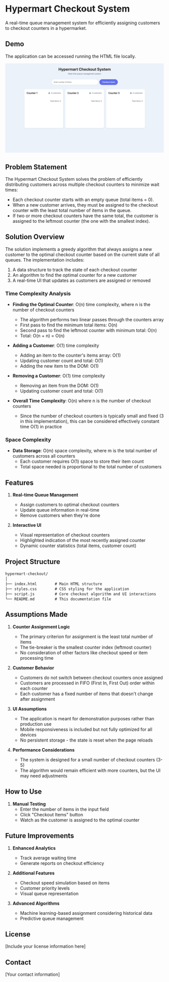 # Hypermart Checkout System

A real-time queue management system for efficiently assigning customers to checkout counters in a hypermarket.

## Demo

The application can be accessed running the HTML file locally.

![Hypermart Checkout System Screenshot](screenshot.png)

## Problem Statement

The Hypermart Checkout System solves the problem of efficiently distributing customers across multiple checkout counters to minimize wait times:

- Each checkout counter starts with an empty queue (total items = 0).
- When a new customer arrives, they must be assigned to the checkout counter with the least total number of items in the queue.
- If two or more checkout counters have the same total, the customer is assigned to the leftmost counter (the one with the smallest index).

## Solution Overview

The solution implements a greedy algorithm that always assigns a new customer to the optimal checkout counter based on the current state of all queues. The implementation includes:

1. A data structure to track the state of each checkout counter
2. An algorithm to find the optimal counter for a new customer
3. A real-time UI that updates as customers are assigned or removed


### Time Complexity Analysis

- **Finding the Optimal Counter**: O(n) time complexity, where n is the number of checkout counters
  - The algorithm performs two linear passes through the counters array
  - First pass to find the minimum total items: O(n)
  - Second pass to find the leftmost counter with minimum total: O(n)
  - Total: O(n + n) = O(n)

- **Adding a Customer**: O(1) time complexity
  - Adding an item to the counter's items array: O(1)
  - Updating customer count and total: O(1)
  - Adding the new item to the DOM: O(1)

- **Removing a Customer**: O(1) time complexity
  - Removing an item from the DOM: O(1)
  - Updating customer count and total: O(1)

- **Overall Time Complexity**: O(n) where n is the number of checkout counters
  - Since the number of checkout counters is typically small and fixed (3 in this implementation), this can be considered effectively constant time O(1) in practice

### Space Complexity

- **Data Storage**: O(m) space complexity, where m is the total number of customers across all counters
  - Each customer requires O(1) space to store their item count
  - Total space needed is proportional to the total number of customers

## Features

1. **Real-time Queue Management**
   - Assign customers to optimal checkout counters
   - Update queue information in real-time
   - Remove customers when they're done

2. **Interactive UI**
   - Visual representation of checkout counters
   - Highlighted indication of the most recently assigned counter
   - Dynamic counter statistics (total items, customer count)


## Project Structure

```
hypermart-checkout/
│
├── index.html        # Main HTML structure
├── styles.css        # CSS styling for the application
├── script.js         # Core checkout algorithm and UI interactions
└── README.md         # This documentation file
```

## Assumptions Made

1. **Counter Assignment Logic**
   - The primary criterion for assignment is the least total number of items
   - The tie-breaker is the smallest counter index (leftmost counter)
   - No consideration of other factors like checkout speed or item processing time

2. **Customer Behavior**
   - Customers do not switch between checkout counters once assigned
   - Customers are processed in FIFO (First In, First Out) order within each counter
   - Each customer has a fixed number of items that doesn't change after assignment

3. **UI Assumptions**
   - The application is meant for demonstration purposes rather than production use
   - Mobile responsiveness is included but not fully optimized for all devices
   - No persistent storage - the state is reset when the page reloads

4. **Performance Considerations**
   - The system is designed for a small number of checkout counters (3-5)
   - The algorithm would remain efficient with more counters, but the UI may need adjustments

## How to Use

1. **Manual Testing**
   - Enter the number of items in the input field
   - Click "Checkout Items" button
   - Watch as the customer is assigned to the optimal counter

## Future Improvements

1. **Enhanced Analytics**
   - Track average waiting time
   - Generate reports on checkout efficiency

2. **Additional Features**
   - Checkout speed simulation based on items
   - Customer priority levels
   - Visual queue representation

3. **Advanced Algorithms**
   - Machine learning-based assignment considering historical data
   - Predictive queue management

## License

[Include your license information here]

## Contact

[Your contact information]